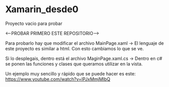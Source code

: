 # Xamarin_desde0
Proyecto vacio para probar 

<--PROBAR PRIMERO ESTE REPOSITORIO-->

Para probarlo hay que modificar el archivo MainPage.xaml -> El lenguaje de este proyecto es similar a html. Con esto cambiamos lo que se ve.

Si lo desplegais, dentro está el archivo MaginPage.xaml.cs -> Dentro en c# se ponen las funciones y clases que queramos utilizar en la vista.

Un ejemplo muy sencillo y rápido que se puede hacer es este: https://www.youtube.com/watch?v=lPJxMmjMlbQ 
